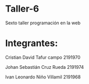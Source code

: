 # Taller-6
<p> Sexto taller programación en la web <p>
<h1> Integrantes: </h1>

<p> Cristian David Tafur campo 2191970 <p>
<p> Johan Sebastián Cruz Rueda 2191974 <p>
<p> Ivan Leonardo Niño Villamil 2191968 <p>
